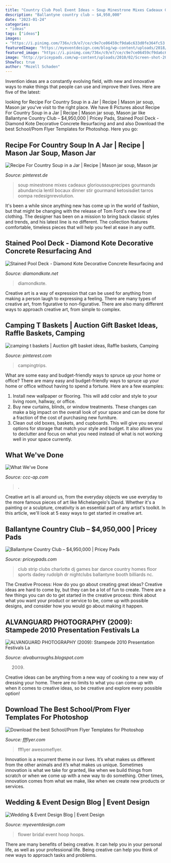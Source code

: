 ```yaml
---
title: "Country Club Pool Event Ideas ~ Soup Minestrone Mixes Cadeaux Glorioussouprecipes Gourmands Abundancia Lentil Bocaux Dinner Stir Gourmand Ketosisdiet Tarros Oompa Redesignrevolution"
description: "Ballantyne country club – $4,950,000"
date: "2023-01-24"
categories:
- "ideas"
tags: ["ideas"]
images:
- "https://i.pinimg.com/736x/c9/e7/ce/c9e7ce06459cf9da6c633d0fe364fc53.jpg"
featuredImage: "https://myeventdesign.com/blog/wp-content/uploads/2018/09/Bridal-Flower-Hoop-Tampa-4.jpg"
featured_image: "https://i.pinimg.com/736x/c9/e7/ce/c9e7ce06459cf9da6c633d0fe364fc53.jpg"
image: "http://priceypads.com/wp-content/uploads/2010/02/Screen-shot-2010-02-03-at-7.31.01-PM.png?x56182"
ShowToc: true
author: "Mozell Schaden"
---
```



Invention ideas are a constantly evolving field, with new and innovative ways to make things that people can use and improve their lives. Here are five of the latest:

	

		
looking for Recipe For Country Soup in a Jar | Recipe | Mason jar soup, Mason jar you've visit to the right place. We have 8 Pictures about Recipe For Country Soup in a Jar | Recipe | Mason jar soup, Mason jar like Ballantyne Country Club – $4,950,000 | Pricey Pads, Stained Pool Deck - Diamond Kote Decorative Concrete Resurfacing and and also Download the best School/Prom Flyer Templates for Photoshop. Here you go:
		
    
## Recipe For Country Soup In A Jar | Recipe | Mason Jar Soup, Mason Jar

<img loading=lazy src="https://i.pinimg.com/736x/c9/e7/ce/c9e7ce06459cf9da6c633d0fe364fc53.jpg" onerror="this.onerror=null;this.src='https://tse3.mm.bing.net/th?id=OIP.99L7y1S_jGnskLFx9DuWXQHaLG&amp;pid=15.1';" alt="Recipe For Country Soup in a Jar | Recipe | Mason jar soup, Mason jar">

_Source: pinterest.de_

>soup minestrone mixes cadeaux glorioussouprecipes gourmands abundancia lentil bocaux dinner stir gourmand ketosisdiet tarros oompa redesignrevolution. 

	

It's been a while since anything new has come up in the world of fashion, but that might be changing with the release of Tom Ford's new line of clothing. The designer has been on a mission to bring back classic styles and trends, and his latest line is no different. The collection features comfortable, timeless pieces that will help you feel at ease in any outfit.

    
## Stained Pool Deck - Diamond Kote Decorative Concrete Resurfacing And

<img loading=lazy src="https://diamondkote.net/wp-content/uploads/2019/05/Stained-Pool-Deck-800x600.jpg" onerror="this.onerror=null;this.src='https://tse1.mm.bing.net/th?id=OIP.tCnHRYho1MKIZkNZ27EJFwHaFj&amp;pid=15.1';" alt="Stained Pool Deck - Diamond Kote Decorative Concrete Resurfacing and">

_Source: diamondkote.net_

>diamondkote. 

	

Creative art is a way of expression that can be used for anything from making a person laugh to expressing a feeling. There are many types of creative art, from figurative to non-figurative. There are also many different ways to approach creative art, from simple to complex.

    
## Camping T Baskets | Auction Gift Basket Ideas, Raffle Baskets, Camping

<img loading=lazy src="https://i.pinimg.com/736x/69/4a/7f/694a7fe845608ab8ac344b8999d6f096.jpg" onerror="this.onerror=null;this.src='https://tse2.mm.bing.net/th?id=OIP.EdG0MxdktUMqs6LCUPFoxQHaJ3&amp;pid=15.1';" alt="camping t baskets | Auction gift basket ideas, Raffle baskets, Camping">

_Source: pinterest.com_

>campingtrips. 

	

What are some easy and budget-friendly ways to spruce up your home or office?
There are many easy and budget-friendly ways to spruce up your home or office without having to spend a fortune. Here are a few examples: 
1. Install new wallpaper or flooring. This will add color and style to your living room, hallway, or office. 
2. Buy new curtains, blinds, or window treatments. These changes can make a big impact on the overall look of your space and can be done for a fraction of the cost of purchasing new furniture. 
3. Clean out old boxes, baskets, and cupboards. This will give you several options for storage that match your style and budget. It also allows you to declutter and focus on what you need instead of what is not working well in your space currently. 

    
## What We&#039;ve Done

<img loading=lazy src="https://static.showit.co/1200/EIEtI06EQ1Ojsn2AIPqMiQ/111385/pool.jpg" onerror="this.onerror=null;this.src='https://tse3.mm.bing.net/th?id=OIP.Jlb6NeKA8ir26cWtQpKXTAHaE0&amp;pid=15.1';" alt="What We&#039;ve Done">

_Source: ccc-ap.com_

>. 

	

Creative art is all around us, from the everyday objects we use everyday to the more famous pieces of art like Michelangelo's David. Whether it's a painting or a sculpture, creativity is an essential part of any artist's toolkit. In this article, we'll look at 5 easy ways to get started in creative art.

    
## Ballantyne Country Club – $4,950,000 | Pricey Pads

<img loading=lazy src="http://priceypads.com/wp-content/uploads/2010/02/Screen-shot-2010-02-03-at-7.31.01-PM.png?x56182" onerror="this.onerror=null;this.src='https://tse2.mm.bing.net/th?id=OIP.V3iyTO2ag2i3cnpm0rUujgHaEk&amp;pid=15.1';" alt="Ballantyne Country Club – $4,950,000 | Pricey Pads">

_Source: priceypads.com_

>club strip clubs charlotte dj games bar dance country homes floor sports dadey rudolph dr nightclubs ballantyne booth billiards nc. 

	

The Creative Process: How do you go about creating great ideas?
Creative ideas are hard to come by, but they can be a lot of fun to create. There are a few things you can do to get started in the creative process: think about what you want your product or service to be, come up with possible designs, and consider how you would go about making it happen.

    
## ALVANGUARD PHOTOGRAPHY (2009): Stampede 2010 Presentation Festivals La

<img loading=lazy src="http://3.bp.blogspot.com/_gOKMpkNWO64/S301lVO6asI/AAAAAAAABeg/RnqU45qs3Nc/s320/Carnival+2010+281.b.jpg" onerror="this.onerror=null;this.src='https://tse1.mm.bing.net/th?id=OIP.D9_dwtsdwzDXknmKOeBjwwAAAA&amp;pid=15.1';" alt="ALVANGUARD PHOTOGRAPHY (2009): Stampede 2010 Presentation Festivals La">

_Source: alvaburroughs.blogspot.com_

>2009. 

	

Creative ideas can be anything from a new way of cooking to a new way of dressing your home. There are no limits to what you can come up with when it comes to creative ideas, so be creative and explore every possible option!

    
## Download The Best School/Prom Flyer Templates For Photoshop

<img loading=lazy src="https://ffflyer.com/wp-content/uploads/2019/06/Back-To-School-Flyer-Template-FFFlyer-com.jpg" onerror="this.onerror=null;this.src='https://tse3.mm.bing.net/th?id=OIP.LFyJ_xpzWtXkwkK2g6hk5gHaLH&amp;pid=15.1';" alt="Download the best School/Prom Flyer Templates for Photoshop">

_Source: ffflyer.com_

>ffflyer awesomeflyer. 

	

Innovation is a recurrent theme in our lives. It’s what makes us different from the other animals and it’s what makes us unique. Sometimes innovation is what we take for granted, like when we build things from scratch or when we come up with a new way to do something. Other times, innovation comes from what we make, like when we create new products or services.

    
## Wedding &amp; Event Design Blog | Event Design

<img loading=lazy src="https://myeventdesign.com/blog/wp-content/uploads/2018/09/Bridal-Flower-Hoop-Tampa-4.jpg" onerror="this.onerror=null;this.src='https://tse4.mm.bing.net/th?id=OIP.YIPgOfsUAwTnYf0GviQJ-QHaJ4&amp;pid=15.1';" alt="Wedding &amp; Event Design Blog | Event Design">

_Source: myeventdesign.com_

>flower bridal event hoop hoops. 

	

There are many benefits of being creative. It can help you in your personal life, as well as your professional life. Being creative can help you think of new ways to approach tasks and problems.

